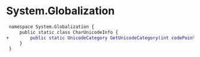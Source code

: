 # System.Globalization

``` diff
 namespace System.Globalization {
     public static class CharUnicodeInfo {
+        public static UnicodeCategory GetUnicodeCategory(int codePoint);
     }
 }
```

